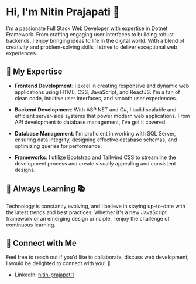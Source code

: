 # Hi, I'm Nitin Prajapati 👋

I'm a passionate Full Stack Web Developer with expertise in Dotnet Framework. From crafting engaging user interfaces to building robust backends,
I enjoy bringing ideas to life in the digital world. With a blend of creativity and problem-solving skills, I strive to deliver exceptional web experiences.

## 🚀 My Expertise

- **Frontend Development**: I excel in creating responsive and dynamic web applications using HTML, CSS, JavaScript, and ReactJS. I'm a fan of clean code, intuitive user interfaces, and smooth user experiences.

- **Backend Development**: With ASP.NET and C#, I build scalable and efficient server-side systems that power modern web applications. From API development to database management, I've got it covered.

- **Database Management**: I'm proficient in working with SQL Server, ensuring data integrity, designing effective database schemas, and optimizing queries for performance.

- **Frameworks**: I utilize Bootstrap and Tailwind CSS to streamline the development process and create visually appealing and consistent designs.

## 🌱 Always Learning 📚

Technology is constantly evolving, and I believe in staying up-to-date with the latest trends and best practices. 
Whether it's a new JavaScript framework or an emerging design principle, I enjoy the challenge of continuous learning.

## 🔗 Connect with Me

Feel free to reach out if you'd like to collaborate, discuss web development, I would be delighted to connect with you! 🤝

- LinkedIn: [nitin-prajapati1](https://www.linkedin.com/in/nitin-prajapati1/)





 

